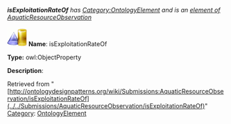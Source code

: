 ___isExploitationRateOf__ has [Category:OntologyElement](../../Category/OntologyElement "Category:OntologyElement") and is an [element of](../../Property/ElementOf "Property:ElementOf") [AquaticResourceObservation](../../Submissions/AquaticResourceObservation "Submissions:AquaticResourceObservation")_


  




[![ObjectProperty](../../images/thumb/c/c3/ObjectProperty.gif/45px-ObjectProperty.gif)](../../Image/ObjectProperty.gif "ObjectProperty")
__Name__: isExploitationRateOf 


__Type:__ owl:ObjectProperty 


__Description__: 





Retrieved from "[http://ontologydesignpatterns.org/wiki/Submissions:AquaticResourceObservation/isExploitationRateOf](../../Submissions/AquaticResourceObservation/isExploitationRateOf)"
 [Category](http://ontologydesignpatterns.org/wiki/Special:Categories "Special:Categories"): [OntologyElement](../../Category/OntologyElement "Category:OntologyElement")